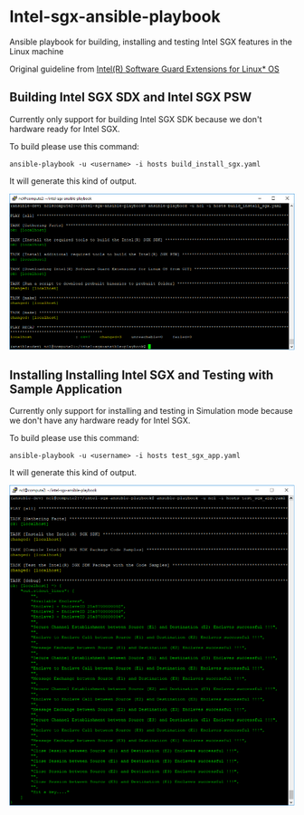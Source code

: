 # Intel-sgx-ansible-playbook
Ansible playbook for building, installing and testing Intel SGX features in the Linux machine

Original guideline from [Intel(R) Software Guard Extensions for Linux* OS](https://github.com/intel/linux-sgx)

## Building Intel SGX SDX and Intel SGX PSW

Currently only support for building Intel SGX SDK because we don't hardware ready for Intel SGX.

To build please use this command:

```
ansible-playbook -u <username> -i hosts build_install_sgx.yaml
```
 
It will generate this kind of output.

![build_sgx_image](images/build_sgx.png)


## Installing Installing Intel SGX and Testing with Sample Application

Currently only support for installing and testing in Simulation mode because we don't have any hardware ready for Intel SGX.

To build please use this command:

```
ansible-playbook -u <username> -i hosts test_sgx_app.yaml
```
 
It will generate this kind of output.

![test_sgx_image](images/test_sgx.png)


